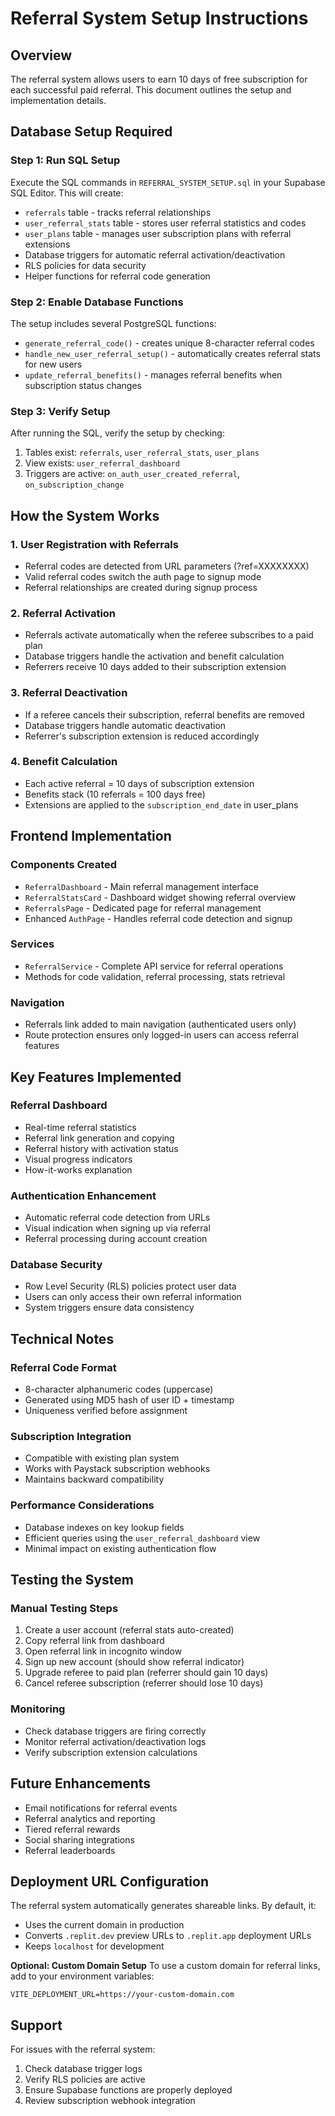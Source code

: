 # Referral System Setup Instructions

## Overview
The referral system allows users to earn 10 days of free subscription for each successful paid referral. This document outlines the setup and implementation details.

## Database Setup Required

### Step 1: Run SQL Setup
Execute the SQL commands in `REFERRAL_SYSTEM_SETUP.sql` in your Supabase SQL Editor. This will create:

- `referrals` table - tracks referral relationships
- `user_referral_stats` table - stores user referral statistics and codes
- `user_plans` table - manages user subscription plans with referral extensions
- Database triggers for automatic referral activation/deactivation
- RLS policies for data security
- Helper functions for referral code generation

### Step 2: Enable Database Functions
The setup includes several PostgreSQL functions:
- `generate_referral_code()` - creates unique 8-character referral codes
- `handle_new_user_referral_setup()` - automatically creates referral stats for new users
- `update_referral_benefits()` - manages referral benefits when subscription status changes

### Step 3: Verify Setup
After running the SQL, verify the setup by checking:
1. Tables exist: `referrals`, `user_referral_stats`, `user_plans`
2. View exists: `user_referral_dashboard`
3. Triggers are active: `on_auth_user_created_referral`, `on_subscription_change`

## How the System Works

### 1. User Registration with Referrals
- Referral codes are detected from URL parameters (?ref=XXXXXXXX)
- Valid referral codes switch the auth page to signup mode
- Referral relationships are created during signup process

### 2. Referral Activation
- Referrals activate automatically when the referee subscribes to a paid plan
- Database triggers handle the activation and benefit calculation
- Referrers receive 10 days added to their subscription extension

### 3. Referral Deactivation
- If a referee cancels their subscription, referral benefits are removed
- Database triggers handle automatic deactivation
- Referrer's subscription extension is reduced accordingly

### 4. Benefit Calculation
- Each active referral = 10 days of subscription extension
- Benefits stack (10 referrals = 100 days free)
- Extensions are applied to the `subscription_end_date` in user_plans

## Frontend Implementation

### Components Created
- `ReferralDashboard` - Main referral management interface
- `ReferralStatsCard` - Dashboard widget showing referral overview
- `ReferralsPage` - Dedicated page for referral management
- Enhanced `AuthPage` - Handles referral code detection and signup

### Services
- `ReferralService` - Complete API service for referral operations
- Methods for code validation, referral processing, stats retrieval

### Navigation
- Referrals link added to main navigation (authenticated users only)
- Route protection ensures only logged-in users can access referral features

## Key Features Implemented

### Referral Dashboard
- Real-time referral statistics
- Referral link generation and copying
- Referral history with activation status
- Visual progress indicators
- How-it-works explanation

### Authentication Enhancement
- Automatic referral code detection from URLs
- Visual indication when signing up via referral
- Referral processing during account creation

### Database Security
- Row Level Security (RLS) policies protect user data
- Users can only access their own referral information
- System triggers ensure data consistency

## Technical Notes

### Referral Code Format
- 8-character alphanumeric codes (uppercase)
- Generated using MD5 hash of user ID + timestamp
- Uniqueness verified before assignment

### Subscription Integration
- Compatible with existing plan system
- Works with Paystack subscription webhooks
- Maintains backward compatibility

### Performance Considerations
- Database indexes on key lookup fields
- Efficient queries using the `user_referral_dashboard` view
- Minimal impact on existing authentication flow

## Testing the System

### Manual Testing Steps
1. Create a user account (referral stats auto-created)
2. Copy referral link from dashboard
3. Open referral link in incognito window
4. Sign up new account (should show referral indicator)
5. Upgrade referee to paid plan (referrer should gain 10 days)
6. Cancel referee subscription (referrer should lose 10 days)

### Monitoring
- Check database triggers are firing correctly
- Monitor referral activation/deactivation logs
- Verify subscription extension calculations

## Future Enhancements
- Email notifications for referral events
- Referral analytics and reporting
- Tiered referral rewards
- Social sharing integrations
- Referral leaderboards

## Deployment URL Configuration

The referral system automatically generates shareable links. By default, it:
- Uses the current domain in production
- Converts `.replit.dev` preview URLs to `.replit.app` deployment URLs
- Keeps `localhost` for development

**Optional: Custom Domain Setup**
To use a custom domain for referral links, add to your environment variables:
```
VITE_DEPLOYMENT_URL=https://your-custom-domain.com
```

## Support
For issues with the referral system:
1. Check database trigger logs
2. Verify RLS policies are active
3. Ensure Supabase functions are properly deployed
4. Review subscription webhook integration